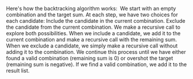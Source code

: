 Here's how the backtracking algorithm works:
​
We start with an empty combination and the target sum.
At each step, we have two choices for each candidate:
Include the candidate in the current combination.
Exclude the candidate from the current combination.
We make a recursive call to explore both possibilities.
When we include a candidate, we add it to the current combination and make a recursive call with the remaining sum.
When we exclude a candidate, we simply make a recursive call without adding it to the combination.
We continue this process until we have either found a valid combination (remaining sum is 0) or overshot the target (remaining sum is negative).
If we find a valid combination, we add it to the result list.
​